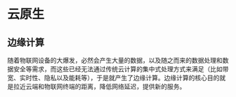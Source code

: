# 云原生



## 边缘计算

随着物联网设备的大爆发，必然会产生大量的数据，以及随之而来的数据处理和数据安全等需求，而这些已经无法通过传统云计算的集中式处理方式来满足（比如带宽、实时性、隐私以及能耗等），于是就产生了边缘计算。边缘计算的核心目的就是拉近云端和物联网终端的距离，降低网络延迟，提供新的服务。